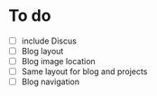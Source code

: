 # To do

- [ ] include Discus
- [ ] Blog layout
- [ ] Blog image location
- [ ] Same layout for blog and projects
- [ ] Blog navigation
